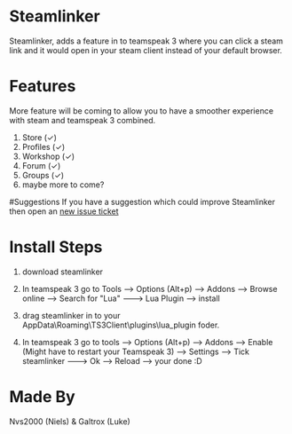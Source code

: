 # Steamlinker
Steamlinker, adds a feature in to teamspeak 3 where you can click a steam link and it would open in your steam client instead of your default browser. 

# Features
More feature will be coming to allow you to have a smoother experience with steam and teamspeak 3 combined.

1. Store (✓)
2. Profiles (✓)
3. Workshop (✓)
4. Forum (✓)
5. Groups (✓)
6. maybe more to come?

#Suggestions
If you have a suggestion which could improve Steamlinker then open an [new issue ticket](https://github.com/Galtrox/Steamlinker/issues)


# Install Steps

1. download steamlinker

2. In teamspeak 3 go to Tools --> Options (Alt+p) --> Addons --> Browse online --> Search for "Lua" ---> Lua Plugin --> install 

3. drag steamlinker in to your AppData\Roaming\TS3Client\plugins\lua_plugin foder.

4. In teamspeak 3 go to tools --> Options (Alt+p) --> Addons --> Enable (Might have to restart your Teamspeak 3) --> Settings --> Tick steamlinker ---> Ok --> Reload --> your done :D


# Made By
Nvs2000 (Niels) & Galtrox (Luke)
